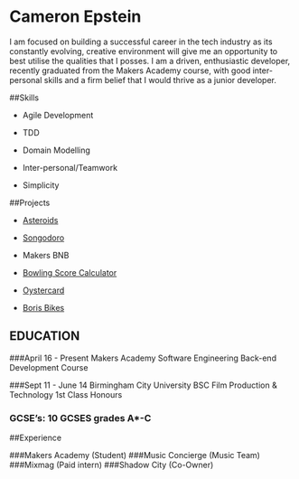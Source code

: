 # Cameron Epstein

I am focused on building a successful career in the tech industry as its constantly evolving, creative environment will give me an opportunity to best utilise the qualities that I posses. I am a driven, enthusiastic developer, recently graduated from the Makers Academy course, with good inter-personal skills and a firm belief that I would thrive as a junior developer.

##Skills

* Agile Development

* TDD

* Domain Modelling

* Inter-personal/Teamwork

* Simplicity

##Projects

* [Asteroids](https://github.com/mbutlerw/arcade_games)

* [Songodoro](https://github.com/Andy-Bell/songodoro)

* Makers BNB

* [Bowling Score Calculator](https://github.com/cameronepstein/bowling-challenge)

* [Oystercard](https://github.com/cameronepstein/oystercard)

* [Boris Bikes](https://github.com/cameronepstein/boris-bikes)


## EDUCATION

###April 16 - Present
Makers Academy 	Software Engineering
Back-end Development Course


###Sept 11 - June 14
Birmingham City University 	BSC Film Production & Technology
1st Class Honours

### GCSE’s: 10 GCSES grades A*-C


##Experience

###Makers Academy (Student)
###Music Concierge (Music Team)
###Mixmag (Paid intern)
###Shadow City (Co-Owner)
